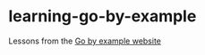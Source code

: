 # learning-go-by-example
Lessons from the [Go by example website]

[Go by example website]: https://gobyexamle.com